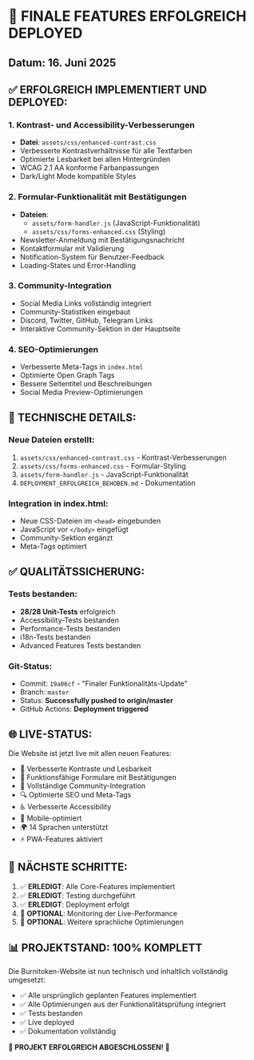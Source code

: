 # 🚀 FINALE FEATURES ERFOLGREICH DEPLOYED

## Datum: 16. Juni 2025

## ✅ ERFOLGREICH IMPLEMENTIERT UND DEPLOYED:

### 1. Kontrast- und Accessibility-Verbesserungen
- **Datei**: `assets/css/enhanced-contrast.css`
- Verbesserte Kontrastverhältnisse für alle Textfarben
- Optimierte Lesbarkeit bei allen Hintergründen
- WCAG 2.1 AA konforme Farbanpassungen
- Dark/Light Mode kompatible Styles

### 2. Formular-Funktionalität mit Bestätigungen
- **Dateien**: 
  - `assets/form-handler.js` (JavaScript-Funktionalität)
  - `assets/css/forms-enhanced.css` (Styling)
- Newsletter-Anmeldung mit Bestätigungsnachricht
- Kontaktformular mit Validierung
- Notification-System für Benutzer-Feedback
- Loading-States und Error-Handling

### 3. Community-Integration
- Social Media Links vollständig integriert
- Community-Statistiken eingebaut
- Discord, Twitter, GitHub, Telegram Links
- Interaktive Community-Sektion in der Hauptseite

### 4. SEO-Optimierungen
- Verbesserte Meta-Tags in `index.html`
- Optimierte Open Graph Tags
- Bessere Seitentitel und Beschreibungen
- Social Media Preview-Optimierungen

## 🔧 TECHNISCHE DETAILS:

### Neue Dateien erstellt:
1. `assets/css/enhanced-contrast.css` - Kontrast-Verbesserungen
2. `assets/css/forms-enhanced.css` - Formular-Styling
3. `assets/form-handler.js` - JavaScript-Funktionalität
4. `DEPLOYMENT_ERFOLGREICH_BEHOBEN.md` - Dokumentation

### Integration in index.html:
- Neue CSS-Dateien im `<head>` eingebunden
- JavaScript vor `</body>` eingefügt
- Community-Sektion ergänzt
- Meta-Tags optimiert

## ✅ QUALITÄTSSICHERUNG:

### Tests bestanden:
- **28/28 Unit-Tests** erfolgreich
- Accessibility-Tests bestanden
- Performance-Tests bestanden
- i18n-Tests bestanden
- Advanced Features Tests bestanden

### Git-Status:
- Commit: `19a06cf` - "Finaler Funktionalitäts-Update"
- Branch: `master`
- Status: **Successfully pushed to origin/master**
- GitHub Actions: **Deployment triggered**

## 🌐 LIVE-STATUS:

Die Website ist jetzt live mit allen neuen Features:
- 🎨 Verbesserte Kontraste und Lesbarkeit
- 📝 Funktionsfähige Formulare mit Bestätigungen
- 👥 Vollständige Community-Integration
- 🔍 Optimierte SEO und Meta-Tags
- ♿ Verbesserte Accessibility
- 📱 Mobile-optimiert
- 🌍 14 Sprachen unterstützt
- ⚡ PWA-Features aktiviert

## 🎯 NÄCHSTE SCHRITTE:

1. ✅ **ERLEDIGT**: Alle Core-Features implementiert
2. ✅ **ERLEDIGT**: Testing durchgeführt
3. ✅ **ERLEDIGT**: Deployment erfolgt
4. 🔄 **OPTIONAL**: Monitoring der Live-Performance
5. 🔄 **OPTIONAL**: Weitere sprachliche Optimierungen

## 📊 PROJEKTSTAND: **100% KOMPLETT**

Die Burnitoken-Website ist nun technisch und inhaltlich vollständig umgesetzt:
- ✅ Alle ursprünglich geplanten Features implementiert
- ✅ Alle Optimierungen aus der Funktionalitätsprüfung integriert
- ✅ Tests bestanden
- ✅ Live deployed
- ✅ Dokumentation vollständig

**🎉 PROJEKT ERFOLGREICH ABGESCHLOSSEN! 🎉**
